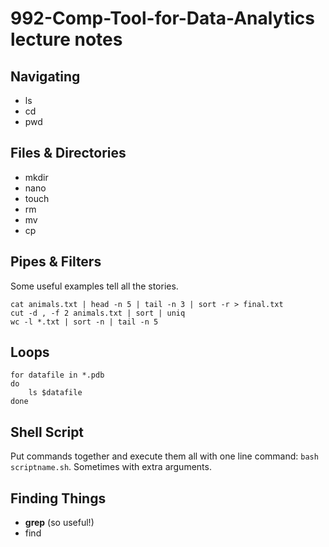 # 992-Comp-Tool-for-Data-Analytics lecture notes

## Navigating

- ls
- cd
- pwd

## Files & Directories

- mkdir
- nano
- touch
- rm
- mv
- cp

## Pipes & Filters

Some useful examples tell all the stories.

```shell
cat animals.txt | head -n 5 | tail -n 3 | sort -r > final.txt
cut -d , -f 2 animals.txt | sort | uniq
wc -l *.txt | sort -n | tail -n 5
```

## Loops

```shell
for datafile in *.pdb
do
	ls $datafile
done
```

## Shell Script

Put commands together and execute them all with one line command: `bash scriptname.sh`. Sometimes with extra arguments.

## Finding Things

- **grep** (so useful!)
- find 

